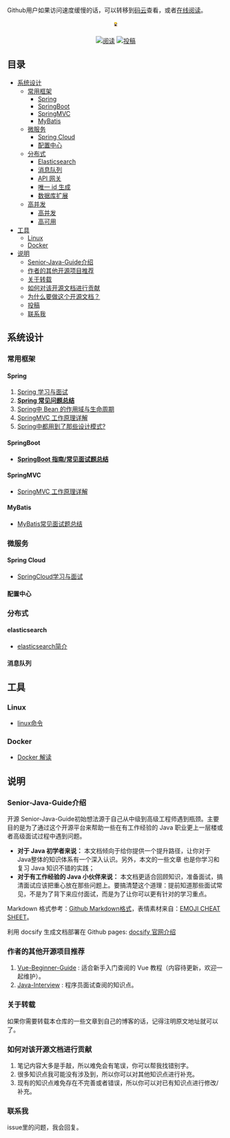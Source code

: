 

Github用户如果访问速度缓慢的话，可以转移到[码云](https://gitee.com/)查看，或者[在线阅读]()。
<p align="center">
<a href="https://github.com/wangcongbirley/Senior-Java-Guide" target="_blank">
	<img src="./images/github-doocs.png"width="20px" hight="20px"/>
</a>
</p>
<p align="center">
  <a href=""><img src="https://img.shields.io/badge/阅读-read-brightgreen.svg" alt="阅读"></a>
  <a href="#投稿"><img src="https://img.shields.io/badge/support-投稿-critical.svg" alt="投稿"></a>
</p>


## 目录
- [系统设计](#系统设计)
    - [常用框架](#常用框架)
        - [Spring](#spring)
        - [SpringBoot](#springboot)
        - [SpringMVC](#springmvc)
        - [MyBatis](#mybatis)
    - [微服务](#微服务)
        - [Spring Cloud](#spring-cloud)
        - [配置中心](#配置中心)
    - [分布式](#分布式)
        - [Elasticsearch](#elasticsearch)
        - [消息队列](#消息队列)
        - [API 网关](#api-网关)
        - [唯一 id 生成](#唯一-id-生成)
        - [数据库扩展](#数据库扩展)
    - [高并发](#大型网站架构)
        - [高并发](#高并发)
        - [高可用](#高可用)
- [工具](#工具)
    - [Linux](#linux)
    - [Docker](#docker)
- [说明](#说明)
    - [Senior-Java-Guide介绍](#seniorjavaguide介绍)
    - [作者的其他开源项目推荐](#作者的其他开源项目推荐)
    - [关于转载](#关于转载)
    - [如何对该开源文档进行贡献](#如何对该开源文档进行贡献)
    - [为什么要做这个开源文档？](#为什么要做这个开源文档)
    - [投稿](#投稿)
    - [联系我](#联系我)

## 系统设计

### 常用框架

#### Spring

1. [Spring 学习与面试](docs/system-design/framework/spring/Spring.md)
2. **[Spring 常见问题总结](docs/system-design/framework/spring/SpringInterviewQuestions.md)**
3. [Spring中 Bean 的作用域与生命周期](docs/system-design/framework/spring/SpringBean.md)
4. [SpringMVC 工作原理详解](docs/system-design/framework/spring/SpringMVC-Principle.md)
5. [Spring中都用到了那些设计模式?](docs/system-design/framework/spring/Spring-Design-Patterns.md)

#### SpringBoot

- **[SpringBoot 指南/常见面试题总结](https://github.com/Snailclimb/springboot-guide)**

#### SpringMVC
- [SpringMVC 工作原理详解](docs/system-design/framework/spring/SpringMVC.md)

#### MyBatis

- [MyBatis常见面试题总结](docs/mybatis.md)

### 微服务

#### Spring Cloud

- [SpringCloud学习与面试](docs/springcloud.md)

#### 配置中心

### 分布式

#### elasticsearch

- [elasticsearch简介](docs/elasticsearch.md)

#### 消息队列


## 工具
### Linux
- [linux命令](docs/linux.md)

### Docker

- [Docker 解读](docs/Docker.md)

## 说明

### Senior-Java-Guide介绍
开源 Senior-Java-Guide初始想法源于自己从中级到高级工程师遇到瓶颈。主要目的是为了通过这个开源平台来帮助一些在有工作经验的 Java 职业更上一层楼或者高级面试过程中遇到问题。

*  **对于 Java 初学者来说：** 本文档倾向于给你提供一个提升路径，让你对于Java整体的知识体系有一个深入认识。另外，本文的一些文章
也是你学习和复习 Java 知识不错的实践；
*  **对于有工作经验的 Java 小伙伴来说：** 本文档更适合回顾知识，准备面试，搞清面试应该把重心放在那些问题上。要搞清楚这个道理：提前知道那些面试常见，不是为了背下来应付面试，而是为了让你可以更有针对的学习重点。

Markdown 格式参考：[Github Markdown格式](https://guides.github.com/features/mastering-markdown/)，表情素材来自：[EMOJI CHEAT SHEET](https://www.webpagefx.com/tools/emoji-cheat-sheet/)。

利用 docsify 生成文档部署在 Github pages: [docsify 官网介绍](https://docsify.js.org/#/)
### 作者的其他开源项目推荐
1. [Vue-Beginner-Guide](https://github.com/wangcongbirley/Vue-Beginner-Guide) : 适合新手入门查阅的 Vue 教程（内容待更新，欢迎一起维护）。
2. [Java-Interview](https://github.com/wangcongbirley/Java-Interview) : 程序员面试查阅的知识点。

### 关于转载

如果你需要转载本仓库的一些文章到自己的博客的话，记得注明原文地址就可以了。

### 如何对该开源文档进行贡献

1. 笔记内容大多是手敲，所以难免会有笔误，你可以帮我找错别字。
2. 很多知识点我可能没有涉及到，所以你可以对其他知识点进行补充。
3. 现有的知识点难免存在不完善或者错误，所以你可以对已有知识点进行修改/补充。

### 联系我
issue里的问题，我会回复。
